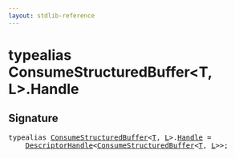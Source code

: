 ```yaml
---
layout: stdlib-reference
---
```


# typealias ConsumeStructuredBuffer\<T, L\>\.Handle

## Signature

<pre>
<span class='code_keyword'>typealias</span> <a href="../types/consumestructuredbuffer-07h/index" class="code_type">ConsumeStructuredBuffer</a>&lt;<a href="../types/consumestructuredbuffer-07h/index#typeparam-T" class="code_type">T</a>, <a href="../types/consumestructuredbuffer-07h/index#typeparam-L" class="code_type">L</a>&gt;.<a href="handle-0" class="code_type">Handle</a> = 
    <a href="../types/descriptorhandle-0a/index" class="code_type">DescriptorHandle</a>&lt;<a href="../types/consumestructuredbuffer-07h/index" class="code_type">ConsumeStructuredBuffer</a>&lt;<a href="../types/consumestructuredbuffer-07h/index#typeparam-T" class="code_type">T</a>, <a href="../types/consumestructuredbuffer-07h/index#typeparam-L" class="code_type">L</a>&gt;&gt;;
</pre>

